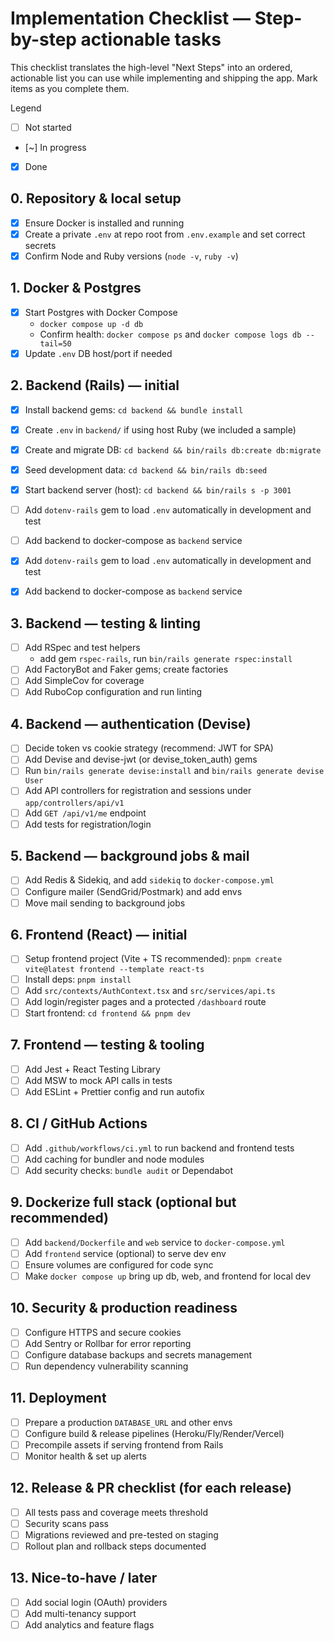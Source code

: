 # Implementation Checklist — Step-by-step actionable tasks

This checklist translates the high-level "Next Steps" into an ordered, actionable list you can use while implementing and shipping the app. Mark items as you complete them.

Legend

- [ ] Not started
- [~] In progress
- [x] Done

## 0. Repository & local setup

- [x] Ensure Docker is installed and running
- [x] Create a private `.env` at repo root from `.env.example` and set correct secrets 
- [x] Confirm Node and Ruby versions (`node -v`, `ruby -v`)

## 1. Docker & Postgres

- [x] Start Postgres with Docker Compose
  - `docker compose up -d db`
  - Confirm health: `docker compose ps` and `docker compose logs db --tail=50`
- [x] Update `.env` DB host/port if needed

## 2. Backend (Rails) — initial

- [x] Install backend gems: `cd backend && bundle install`
- [x] Create `.env` in `backend/` if using host Ruby (we included a sample)
- [x] Create and migrate DB: `cd backend && bin/rails db:create db:migrate`
- [x] Seed development data: `cd backend && bin/rails db:seed`
- [x] Start backend server (host): `cd backend && bin/rails s -p 3001`
- [ ] Add `dotenv-rails` gem to load `.env` automatically in development and test
- [ ] Add backend to docker-compose as `backend` service
 - [x] Add `dotenv-rails` gem to load `.env` automatically in development and test
 - [x] Add backend to docker-compose as `backend` service


## 3. Backend — testing & linting

- [ ] Add RSpec and test helpers
  - add gem `rspec-rails`, run `bin/rails generate rspec:install`
- [ ] Add FactoryBot and Faker gems; create factories
- [ ] Add SimpleCov for coverage
- [ ] Add RuboCop configuration and run linting

## 4. Backend — authentication (Devise)

- [ ] Decide token vs cookie strategy (recommend: JWT for SPA)
- [ ] Add Devise and devise-jwt (or devise_token_auth) gems
- [ ] Run `bin/rails generate devise:install` and `bin/rails generate devise User`
- [ ] Add API controllers for registration and sessions under `app/controllers/api/v1`
- [ ] Add `GET /api/v1/me` endpoint
- [ ] Add tests for registration/login

## 5. Backend — background jobs & mail

- [ ] Add Redis & Sidekiq, and add `sidekiq` to `docker-compose.yml`
- [ ] Configure mailer (SendGrid/Postmark) and add envs
- [ ] Move mail sending to background jobs

## 6. Frontend (React) — initial

- [ ] Setup frontend project (Vite + TS recommended): `pnpm create vite@latest frontend --template react-ts`
- [ ] Install deps: `pnpm install`
- [ ] Add `src/contexts/AuthContext.tsx` and `src/services/api.ts`
- [ ] Add login/register pages and a protected `/dashboard` route
- [ ] Start frontend: `cd frontend && pnpm dev`

## 7. Frontend — testing & tooling

- [ ] Add Jest + React Testing Library
- [ ] Add MSW to mock API calls in tests
- [ ] Add ESLint + Prettier config and run autofix

## 8. CI / GitHub Actions

- [ ] Add `.github/workflows/ci.yml` to run backend and frontend tests
- [ ] Add caching for bundler and node modules
- [ ] Add security checks: `bundle audit` or Dependabot

## 9. Dockerize full stack (optional but recommended)

- [ ] Add `backend/Dockerfile` and `web` service to `docker-compose.yml`
- [ ] Add `frontend` service (optional) to serve dev env
- [ ] Ensure volumes are configured for code sync
- [ ] Make `docker compose up` bring up db, web, and frontend for local dev

## 10. Security & production readiness

- [ ] Configure HTTPS and secure cookies
- [ ] Add Sentry or Rollbar for error reporting
- [ ] Configure database backups and secrets management
- [ ] Run dependency vulnerability scanning

## 11. Deployment

- [ ] Prepare a production `DATABASE_URL` and other envs
- [ ] Configure build & release pipelines (Heroku/Fly/Render/Vercel)
- [ ] Precompile assets if serving frontend from Rails
- [ ] Monitor health & set up alerts

## 12. Release & PR checklist (for each release)

- [ ] All tests pass and coverage meets threshold
- [ ] Security scans pass
- [ ] Migrations reviewed and pre-tested on staging
- [ ] Rollout plan and rollback steps documented

## 13. Nice-to-have / later

- [ ] Add social login (OAuth) providers
- [ ] Add multi-tenancy support
- [ ] Add analytics and feature flags
